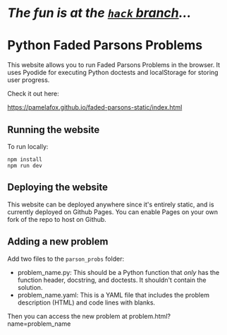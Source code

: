 # ***The fun is at the [`hack` branch](https://github.com/villares/faded-parsons-visual/blob/hack/README.md)...***


# Python Faded Parsons Problems

This website allows you to run Faded Parsons Problems in the browser.
It uses Pyodide for executing Python doctests and localStorage for storing user progress.

Check it out here:

https://pamelafox.github.io/faded-parsons-static/index.html

## Running the website

To run locally:

```
npm install
npm run dev
```

## Deploying the website

This website can be deployed anywhere since it's entirely static, and is currently deployed on Github Pages. You can enable Pages on your own fork of the repo to host on Github.

## Adding a new problem

Add two files to the `parson_probs` folder:

* problem_name.py: This should be a Python function that _only_ has the function header, docstring, and doctests. It shouldn't contain the solution.
* problem_name.yaml: This is a YAML file that includes the problem description (HTML) and code lines with blanks.

Then you can access the new problem at problem.html?name=problem_name

